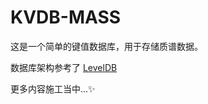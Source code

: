 # KVDB-MASS

这是一个简单的键值数据库，用于存储质谱数据。

数据库架构参考了 [LevelDB](https://github.com/google/leveldb)

更多内容施工当中...✨